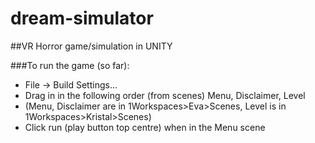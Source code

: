 # dream-simulator
##VR Horror game/simulation in UNITY

###To run the game (so far):
- File -> Build Settings... 
- Drag in in the following order (from scenes) Menu, Disclaimer, Level 
- (Menu, Disclaimer are in 1Workspaces>Eva>Scenes, Level is in 1Workspaces>Kristal>Scenes)
- Click run (play button top centre) when in the Menu scene

